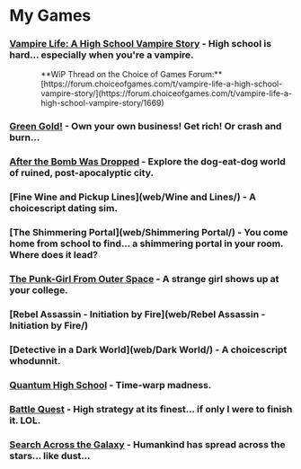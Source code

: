 # My Games
### [**Vampire Life: A High School Vampire Story**](web/vamp/) - High school is hard... especially when you're a vampire.

<div style="margin-left:4em;">**WiP Thread on the Choice of Games Forum:** [https://forum.choiceofgames.com/t/vampire-life-a-high-school-vampire-story/](https://forum.choiceofgames.com/t/vampire-life-a-high-school-vampire-story/1669)</div>

### [Green Gold!](web/mmj/) - Own your own business! Get rich! Or crash and burn...
### [After the Bomb Was Dropped](web/apoc/) - Explore the dog-eat-dog world of ruined, post-apocalyptic city.
### [Fine Wine and Pickup Lines](web/Wine and Lines/) - A choicescript dating sim.
### [The Shimmering Portal](web/Shimmering Portal/) - You come home from school to find... a shimmering portal in your room. Where does it lead?
### [The Punk-Girl From Outer Space](web/punk/) - A strange girl shows up at your college.
### [Rebel Assassin - Initiation by Fire](web/Rebel Assassin - Initiation by Fire/)
### [Detective in a Dark World](web/Dark World/) - A choicescript whodunnit.
### [Quantum High School](web/quantum/) - Time-warp madness.
### [Battle Quest](web/Tacbat/) - High strategy at its finest... if only I were to finish it. LOL.
### [Search Across the Galaxy](web/anthro/) - Humankind has spread across the stars... like dust...

